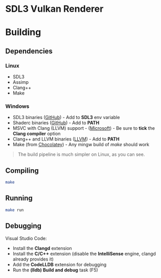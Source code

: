 # SDL3 Vulkan Renderer

# Building
## Dependencies
### Linux
- SDL3
- Assimp
- Clang++
- Make

### Windows
- SDL3 binaries ([GitHub](https://github.com/mmozeiko/build-sdl3/)) - Add to **SDL3** env variable
- Shaderc binaries ([GitHub](github.com/google/shaderc)) - Add to **PATH**
- MSVC with Clang (LLVM) support - ([Microsoft](https://visualstudio.microsoft.com/downloads/?q=build+tools#build-tools-for-visual-studio-2022)) - Be sure to **tick** the **Clang compiler** option
- Clang++ and LLVM binaries ([LLVM](https://releases.llvm.org/download.html)) - Add to **PATH**
- Make (from [Chocolatey](https://chocolatey.org/)) - Any mingw build of *make* should work

> The build pipeline is much simpler on Linux, as you can see.

## Compiling
```sh
make
```
## Running
```sh
make run
```

## Debugging
Visual Studio Code:
- Install the **Clangd** extension
- Install the **C/C++** extension (disable the **IntelliSense** engine, clangd already provides it)
- Add the **CodeLLDB** extension for debugging
- Run the **(lldb) Build and debug** task (F5)